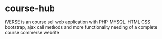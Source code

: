 # course-hub
iVERSE is an course sell web application with PHP, MYSQL. HTML CSS bootstrap, ajax call methods and more functionality needing of a complete course commerse website
